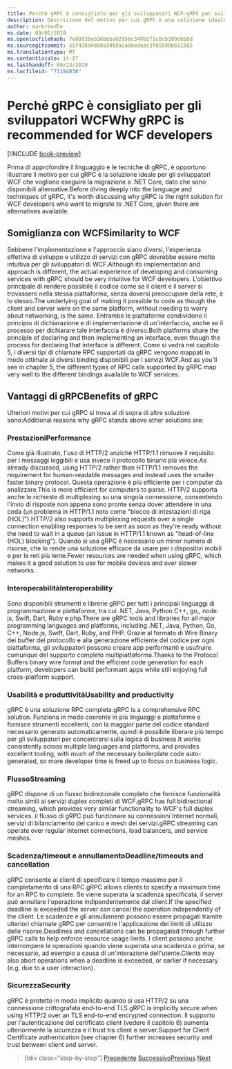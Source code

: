 ```yaml
---
title: Perché gRPC è consigliato per gli sviluppatori WCF-gRPC per sviluppatori WCF
description: Descrizione del motivo per cui gRPC è una soluzione ideale per gli sviluppatori WCF che desiderano eseguire la migrazione a architetture e piattaforme moderne.
author: markrendle
ms.date: 09/02/2019
ms.openlocfilehash: 7e80936eb36bbba92958c349b5f1c0cb389d6b8d
ms.sourcegitcommit: 55f438d4d00a34b9aca9eedaac3f85590bb11565
ms.translationtype: MT
ms.contentlocale: it-IT
ms.lasthandoff: 09/23/2019
ms.locfileid: "71184036"
---
```

# <a name="why-grpc-is-recommended-for-wcf-developers"></a><span data-ttu-id="5fd8e-103">Perché gRPC è consigliato per gli sviluppatori WCF</span><span class="sxs-lookup"><span data-stu-id="5fd8e-103">Why gRPC is recommended for WCF developers</span></span>

[!INCLUDE [book-preview](../../../includes/book-preview.md)]

<span data-ttu-id="5fd8e-104">Prima di approfondire il linguaggio e le tecniche di gRPC, è opportuno illustrare il motivo per cui gRPC è la soluzione ideale per gli sviluppatori WCF che vogliono eseguire la migrazione a .NET Core, dato che sono disponibili alternative.</span><span class="sxs-lookup"><span data-stu-id="5fd8e-104">Before diving deeply into the language and techniques of gRPC, it's worth discussing why gRPC is the right solution for WCF developers who want to migrate to .NET Core, given there are alternatives available.</span></span>

## <a name="similarity-to-wcf"></a><span data-ttu-id="5fd8e-105">Somiglianza con WCF</span><span class="sxs-lookup"><span data-stu-id="5fd8e-105">Similarity to WCF</span></span>

<span data-ttu-id="5fd8e-106">Sebbene l'implementazione e l'approccio siano diversi, l'esperienza effettiva di sviluppo e utilizzo di servizi con gRPC dovrebbe essere molto intuitiva per gli sviluppatori di WCF.</span><span class="sxs-lookup"><span data-stu-id="5fd8e-106">Although its implementation and approach is different, the actual experience of developing and consuming services with gRPC should be very intuitive for WCF developers.</span></span> <span data-ttu-id="5fd8e-107">L'obiettivo principale di rendere possibile il codice come se il client e il server si trovassero nella stessa piattaforma, senza doversi preoccupare della rete, è lo stesso.</span><span class="sxs-lookup"><span data-stu-id="5fd8e-107">The underlying goal of making it possible to code as though the client and server were on the same platform, without needing to worry about networking, is the same.</span></span> <span data-ttu-id="5fd8e-108">Entrambe le piattaforme condividono il principio di dichiarazione e di implementazione di un'interfaccia, anche se il processo per dichiarare tale interfaccia è diverso.</span><span class="sxs-lookup"><span data-stu-id="5fd8e-108">Both platforms share the principle of declaring and then implementing an interface, even though the process for declaring that interface is different.</span></span> <span data-ttu-id="5fd8e-109">Come si vedrà nel capitolo 5, i diversi tipi di chiamate RPC supportati da gRPC vengono mappati in modo ottimale ai diversi binding disponibili per i servizi WCF.</span><span class="sxs-lookup"><span data-stu-id="5fd8e-109">And as you'll see in chapter 5, the different types of RPC calls supported by gRPC map very well to the different bindings available to WCF services.</span></span>

## <a name="benefits-of-grpc"></a><span data-ttu-id="5fd8e-110">Vantaggi di gRPC</span><span class="sxs-lookup"><span data-stu-id="5fd8e-110">Benefits of gRPC</span></span>

<span data-ttu-id="5fd8e-111">Ulteriori motivi per cui gRPC si trova al di sopra di altre soluzioni sono:</span><span class="sxs-lookup"><span data-stu-id="5fd8e-111">Additional reasons why gRPC stands above other solutions are:</span></span>

### <a name="performance"></a><span data-ttu-id="5fd8e-112">Prestazioni</span><span class="sxs-lookup"><span data-stu-id="5fd8e-112">Performance</span></span>

<span data-ttu-id="5fd8e-113">Come già illustrato, l'uso di HTTP/2 anziché HTTP/1.1 rimuove il requisito per i messaggi leggibili e usa invece il protocollo binario più veloce.</span><span class="sxs-lookup"><span data-stu-id="5fd8e-113">As already discussed, using HTTP/2 rather than HTTP/1.1 removes the requirement for human-readable messages and instead uses the smaller faster binary protocol.</span></span> <span data-ttu-id="5fd8e-114">Questa operazione è più efficiente per i computer da analizzare.</span><span class="sxs-lookup"><span data-stu-id="5fd8e-114">This is more efficient for computers to parse.</span></span> <span data-ttu-id="5fd8e-115">HTTP/2 supporta anche le richieste di multiplexing su una singola connessione, consentendo l'invio di risposte non appena sono pronte senza dover attendere in una coda (un problema in HTTP/1.1 noto come "blocco di intestazioni di riga (HOL)").</span><span class="sxs-lookup"><span data-stu-id="5fd8e-115">HTTP/2 also supports multiplexing requests over a single connection enabling responses to be sent as soon as they're ready without the need to wait in a queue (an issue in HTTP/1.1 known as "head-of-line (HOL) blocking").</span></span> <span data-ttu-id="5fd8e-116">Quando si usa gRPC è necessario un minor numero di risorse, che lo rende una soluzione efficace da usare per i dispositivi mobili e per le reti più lente.</span><span class="sxs-lookup"><span data-stu-id="5fd8e-116">Fewer resources are needed when using gRPC, which makes it a good solution to use for mobile devices and over slower networks.</span></span>

### <a name="interoperability"></a><span data-ttu-id="5fd8e-117">Interoperabilità</span><span class="sxs-lookup"><span data-stu-id="5fd8e-117">Interoperability</span></span>

<span data-ttu-id="5fd8e-118">Sono disponibili strumenti e librerie gRPC per tutti i principali linguaggi di programmazione e piattaforme, tra cui .NET, Java, Python C++, go,, node. js, Swift, Dart, Ruby e php.</span><span class="sxs-lookup"><span data-stu-id="5fd8e-118">There are gRPC tools and libraries for all major programming languages and platforms, including .NET, Java, Python, Go, C++, Node.js, Swift, Dart, Ruby, and PHP.</span></span> <span data-ttu-id="5fd8e-119">Grazie al formato di Wire Binary dei buffer del protocollo e alla generazione efficiente del codice per ogni piattaforma, gli sviluppatori possono creare app performanti e usufruire comunque del supporto completo multipiattaforma.</span><span class="sxs-lookup"><span data-stu-id="5fd8e-119">Thanks to the Protocol Buffers binary wire format and the efficient code generation for each platform, developers can build performant apps while still enjoying full cross-platform support.</span></span>

### <a name="usability-and-productivity"></a><span data-ttu-id="5fd8e-120">Usabilità e produttività</span><span class="sxs-lookup"><span data-stu-id="5fd8e-120">Usability and productivity</span></span>

<span data-ttu-id="5fd8e-121">gRPC è una soluzione RPC completa.</span><span class="sxs-lookup"><span data-stu-id="5fd8e-121">gRPC is a comprehensive RPC solution.</span></span> <span data-ttu-id="5fd8e-122">Funziona in modo coerente in più linguaggi e piattaforme e fornisce strumenti eccellenti, con la maggior parte del codice standard necessario generato automaticamente, quindi è possibile liberare più tempo per gli sviluppatori per concentrarsi sulla logica di business.</span><span class="sxs-lookup"><span data-stu-id="5fd8e-122">It works consistently across multiple languages and platforms, and provides excellent tooling, with much of the necessary boilerplate code auto-generated, so more developer time is freed up to focus on business logic.</span></span>

### <a name="streaming"></a><span data-ttu-id="5fd8e-123">Flusso</span><span class="sxs-lookup"><span data-stu-id="5fd8e-123">Streaming</span></span>

<span data-ttu-id="5fd8e-124">gRPC dispone di un flusso bidirezionale completo che fornisce funzionalità molto simili ai servizi duplex completi di WCF.</span><span class="sxs-lookup"><span data-stu-id="5fd8e-124">gRPC has full bidirectional streaming, which provides very similar functionality to WCF's full duplex services.</span></span> <span data-ttu-id="5fd8e-125">il flusso di gRPC può funzionare su connessioni Internet normali, servizi di bilanciamento del carico e mesh dei servizi.</span><span class="sxs-lookup"><span data-stu-id="5fd8e-125">gRPC streaming can operate over regular internet connections, load balancers, and service meshes.</span></span>

### <a name="deadlinetimeouts-and-cancellation"></a><span data-ttu-id="5fd8e-126">Scadenza/timeout e annullamento</span><span class="sxs-lookup"><span data-stu-id="5fd8e-126">Deadline/timeouts and cancellation</span></span>

<span data-ttu-id="5fd8e-127">gRPC consente ai client di specificare il tempo massimo per il completamento di una RPC.</span><span class="sxs-lookup"><span data-stu-id="5fd8e-127">gRPC allows clients to specify a maximum time for an RPC to complete.</span></span> <span data-ttu-id="5fd8e-128">Se viene superata la scadenza specificata, il server può annullare l'operazione indipendentemente dal client.</span><span class="sxs-lookup"><span data-stu-id="5fd8e-128">If the specified deadline is exceeded the server can cancel the operation independently of the client.</span></span> <span data-ttu-id="5fd8e-129">Le scadenze e gli annullamenti possono essere propagati tramite ulteriori chiamate gRPC per consentire l'applicazione dei limiti di utilizzo delle risorse.</span><span class="sxs-lookup"><span data-stu-id="5fd8e-129">Deadlines and cancellations can be propagated through further gRPC calls to help enforce resource usage limits.</span></span> <span data-ttu-id="5fd8e-130">I client possono anche interrompere le operazioni quando viene superata una scadenza o prima, se necessario, ad esempio a causa di un'interazione dell'utente.</span><span class="sxs-lookup"><span data-stu-id="5fd8e-130">Clients may also abort operations when a deadline is exceeded, or earlier if necessary (e.g. due to a user interaction).</span></span>

### <a name="security"></a><span data-ttu-id="5fd8e-131">Sicurezza</span><span class="sxs-lookup"><span data-stu-id="5fd8e-131">Security</span></span>

<span data-ttu-id="5fd8e-132">gRPC è protetto in modo implicito quando si usa HTTP/2 su una connessione crittografata end-to-end TLS.</span><span class="sxs-lookup"><span data-stu-id="5fd8e-132">gRPC is implicitly secure when using HTTP/2 over an TLS end-to-end encrypted connection.</span></span> <span data-ttu-id="5fd8e-133">Il supporto per l'autenticazione del certificato client (vedere il capitolo 6) aumenta ulteriormente la sicurezza e il trust tra client e server.</span><span class="sxs-lookup"><span data-stu-id="5fd8e-133">Support for Client Certificate authentication (see chapter 6) further increases security and trust between client and server.</span></span>

>[!div class="step-by-step"]
><span data-ttu-id="5fd8e-134">[Precedente](network-protocols.md)
>[Successivo](protocol-buffers.md)</span><span class="sxs-lookup"><span data-stu-id="5fd8e-134">[Previous](network-protocols.md)
[Next](protocol-buffers.md)</span></span>
